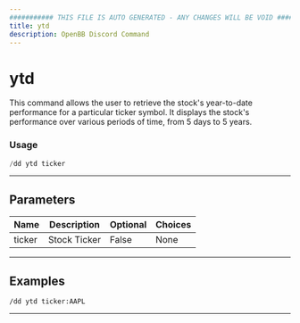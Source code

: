 ```yaml
---
########### THIS FILE IS AUTO GENERATED - ANY CHANGES WILL BE VOID ###########
title: ytd
description: OpenBB Discord Command
---
```


# ytd

This command allows the user to retrieve the stock's year-to-date performance for a particular ticker symbol. It displays the stock's performance over various periods of time, from 5 days to 5 years.

### Usage

```python wordwrap
/dd ytd ticker
```

---

## Parameters

| Name | Description | Optional | Choices |
| ---- | ----------- | -------- | ------- |
| ticker | Stock Ticker | False | None |


---

## Examples

```
/dd ytd ticker:AAPL
```
---
